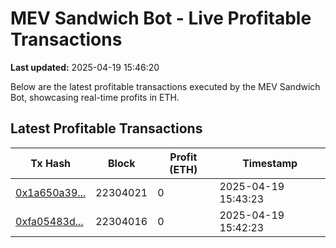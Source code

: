 # MEV Sandwich Bot - Live Profitable Transactions

**Last updated:** 2025-04-19 15:46:20

Below are the latest profitable transactions executed by the MEV Sandwich Bot, showcasing real-time profits in ETH.

## Latest Profitable Transactions

| Tx Hash | Block | Profit (ETH) | Timestamp |
|---------|-------|--------------|-----------|
| [0x1a650a39...](https://etherscan.io/tx/0x1a650a3969b02355b8082b319e83e6022ac4ea5d56b44c03938f9838c6b1a77a) | 22304021 | 0 | 2025-04-19 15:43:23 |
| [0xfa05483d...](https://etherscan.io/tx/0xfa05483d8bb20c4a91bb6bb33c2439b9371ee0a8afdf1f32382547768b92e657) | 22304016 | 0 | 2025-04-19 15:42:23 |
